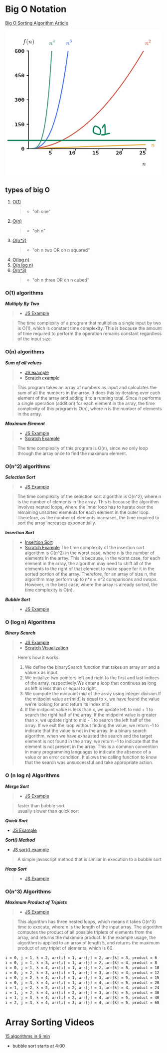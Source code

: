 # Big O Notation

[Big O Sorting Algorithm Article](https://builtin.com/machine-learning/fastest-sorting-algorithm)

![Big O graph](./images/bigOgraphs.png)

## types of big O

1. [O(1)](#o-1)
   > - "oh one"
2. [O(n)](#o-n)
   > - "oh n"
3. [O(n^2)](#o-n2)
   > - "oh n two OR oh n squared"
4. [O(log n)](#ologn)
5. [O(n log n)](#o-nlogn)
6. [O(n^3)](#o-n3)
   > - "oh n three OR oh n cubed"

### O(1) algorithms <a id="o-1"></a>

**_Multiply By Two_**

> - [JS Example](./sorting_algorithms/multiply_by_two.js)

> The time complexity of a program that multiplies a single input by two is O(1), which is constant time complexity. This is because the amount of time required to perform the operation remains constant regardless of the input size.

### O(n) algorithms <a id="o-n"></a>

**_Sum of all values_**

> - [JS example](./sorting_algorithms/total_sum.js)
> - [Scratch example](https://scratch.mit.edu/projects/830642600/fullscreen/)

> This program takes an array of numbers as input and calculates the sum of all the numbers in the array. It does this by iterating over each element of the array and adding it to a running total. Since it performs a single operation (addition) for each element in the array, the time complexity of this program is O(n), where n is the number of elements in the array.

**_Maximum Element_**

> - [JS Example](./sorting_algorithms/maximum_element.js)
> - [Scratch Example](https://scratch.mit.edu/projects/830629952/fullscreen/)

> The time complexity of this program is O(n), since we only loop through the array once to find the maximum element.

### O(n^2) algorithms <a id="o-n2"></a>

**_Selection Sort_**

> - [JS Example](./sorting_algorithms/selection_sort.js)

> The time complexity of the selection sort algorithm is O(n^2), where n is the number of elements in the array. This is because the algorithm involves nested loops, where the inner loop has to iterate over the remaining unsorted elements for each element in the outer loop. Therefore, as the number of elements increases, the time required to sort the array increases exponentially.

**_Insertion Sort_**

> - [Insertion Sort](./sorting_algorithms/insertion_sort.js)
> - [Scratch Example](https://scratch.mit.edu/projects/835074666/fullscreen/)
>   The time complexity of the insertion sort algorithm is O(n^2) in the worst case, where n is the number of elements in the array. This is because, in the worst case, for each element in the array, the algorithm may need to shift all of the elements to the right of that element to make space for it in the sorted portion of the array. Therefore, for an array of size n, the algorithm may perform up to n\*n = n^2 comparisons and swaps. However, in the best case, where the array is already sorted, the time complexity is O(n).

**_Bubble Sort_**

> - [JS Example](./sorting_algorithms/bubble_sort.js)

### O (log n) Algorithms <a id="ologn"></a>

**_Binary Search_**

> - [JS Example](./sorting_algorithms/binary_search.js)
> - [Scratch Visualization](https://scratch.mit.edu/projects/834466623/fullscreen/)

> Here's how it works:
>
> 1.  We define the binarySearch function that takes an array arr and a value x as input.
> 2.  We initialize two pointers left and right to the first and last indices of the array, respectively.We enter a loop that continues as long as left is less than or equal to right.
> 3.  We compute the midpoint mid of the array using integer division.If the midpoint value arr[mid] is equal to x, we have found the value we're looking for and return its index mid.
> 4.  If the midpoint value is less than x, we update left to mid + 1 to search the right half of the array. If the midpoint value is greater than x, we update right to mid - 1 to search the left half of the array. If we exit the loop without finding the value, we return -1 to indicate that the value is not in the array. In a binary search algorithm, when we have exhausted the search and the target element is not found in the array, we return -1 to indicate that the element is not present in the array. This is a common convention in many programming languages to indicate the absence of a value or an error condition. It allows the calling function to know that the search was unsuccessful and take appropriate action.

### O (n log n) Algorithms <a id="o-nlogn"></a>

**_Merge Sort_**

> - [JS Example](./sorting_algorithms/merge_sort.js)

> faster than bubble sort  
> usually slower than quick sort

**_Quick Sort_**

- [JS Example](./sorting_algorithms/quick_sort.js)

**_Sort() Method_**

- [JS sort() example](./sorting_algorithms/sort_method.js)

> A simple javascript method that is similar in execution to a bubble sort

**_Heap Sort_**

> - [JS Example](./sorting_algorithms/heap_sort.js)

### O(n^3) Algorithms <a id="o-n3"></a>

**_Maximum Product of Triplets_**

> - [JS Example](./sorting_algorithms/maximum_product.js)

> This algorithm has three nested loops, which means it takes O(n^3) time to execute, where n is the length of the input array. The algorithm computes the product of all possible triplets of elements from the array, and returns the maximum product. In the example usage, the algorithm is applied to an array of length 5, and returns the maximum product of any triplet of elements, which is 60.

```console
i = 0, j = 1, k = 2, arr[i] = 1, arr[j] = 2, arr[k] = 3, product = 6
i = 0, j = 1, k = 3, arr[i] = 1, arr[j] = 2, arr[k] = 4, product = 8
i = 0, j = 1, k = 4, arr[i] = 1, arr[j] = 2, arr[k] = 5, product = 10
i = 0, j = 2, k = 3, arr[i] = 1, arr[j] = 3, arr[k] = 4, product = 12
i = 0, j = 2, k = 4, arr[i] = 1, arr[j] = 3, arr[k] = 5, product = 15
i = 0, j = 3, k = 4, arr[i] = 1, arr[j] = 4, arr[k] = 5, product = 20
i = 1, j = 2, k = 3, arr[i] = 2, arr[j] = 3, arr[k] = 4, product = 24
i = 1, j = 2, k = 4, arr[i] = 2, arr[j] = 3, arr[k] = 5, product = 30
i = 1, j = 3, k = 4, arr[i] = 2, arr[j] = 4, arr[k] = 5, product = 40
i = 2, j = 3, k = 4, arr[i] = 3, arr[j] = 4, arr[k] = 5, product = 60
```

# Array Sorting Videos

[15 algorithms in 6 min](https://www.youtube.com/watch?v=kPRA0W1kECg)

- bubble sort starts at 4:00
